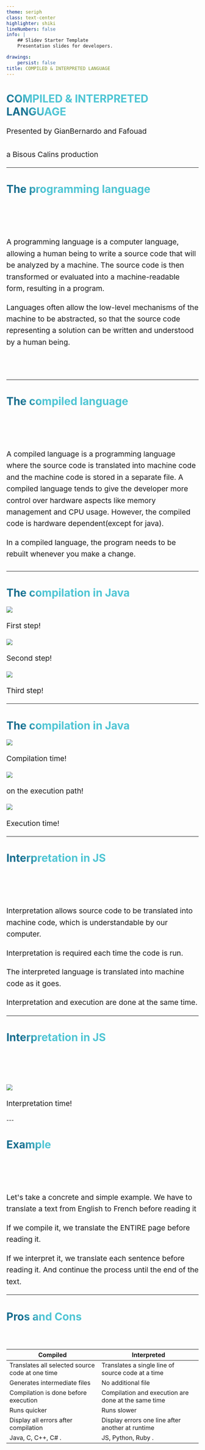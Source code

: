 ```yaml
---
theme: seriph
class: text-center
highlighter: shiki
lineNumbers: false
info: |
    ## Slidev Starter Template
    Presentation slides for developers.

drawings:
    persist: false
title: COMPILED & INTERPRETED LANGUAGE
---
```


# COMPILED & INTERPRETED LANGUAGE

Presented by GianBernardo and Fafouad <br>  
a Bisous Calins production

<style>
.slidev-page-1{
    background-image: url("/public/quinton-coetzee-gpa8Y_Fk7Rg-unsplash.jpg")!important;
}
.slidev-layout p{
  opacity:0.7;
}
</style>

  <!--
  Hello everybody, Jybé and I are going to talk about compiled and interpreted languages. At the end we will do the pros and cons of both ways. 
  -->

---

# The programming language

<br>
<br>
<br>
<br>

<p>
A programming language is a computer language, allowing a human being to write a source code that will be analyzed by a machine.  
The source code is then transformed or evaluated into a machine-readable form, resulting in a program.

Languages often allow the low-level mechanisms of the machine to be abstracted, so that the source code representing a solution can be written and understood by a human being.

</p>
<br>
<br>

<style>
.slidev-page-2{
 background-color: #0e2a35;
}
h1 {
  background-color: #2B90B6;
  background-image: linear-gradient(45deg,  #146b8c 10%, #4EC5D4 20%);
  background-size: 100%;
  -webkit-background-clip: text;
  -moz-background-clip: text;
  -webkit-text-fill-color: transparent;
  -moz-text-fill-color: transparent;
}
p{
  font-size:1.2rem;
  line-height:1.9rem!important;
}
</style>

## <!-- But what is a compiled language ? -->

---

# The compiled language

<br>
<br>
<br>
<br>

<p>
A compiled language is a programming language where the source code is translated into machine code and the machine code is stored in a separate file. A compiled language tends to give the developer more control over hardware aspects like memory management and CPU usage.  
However, the compiled code is hardware dependent(except for java).

In a compiled language, the program needs to be rebuilt whenever you make a change.

</p>

<style>
.slidev-page-3{
 background-color: #0e2a35;
}
h1 {
  background-color: #2B90B6;
  background-image: linear-gradient(45deg,  #146b8c 10%, #4EC5D4 20%);
  background-size: 100%;
  -webkit-background-clip: text;
  -moz-background-clip: text;
  -webkit-text-fill-color: transparent;
  -moz-text-fill-color: transparent;
}
p{
  font-size:1.2rem;
  line-height:1.9rem!important;
}
</style>

## <!-- Let's now discover the fabulous compiled language: java  -->

---

# The compilation in Java

<div>
<img
  src="/public/graph/java-langage.png"
  class="absolute h-100 rounded-xl"
  />
<p v-after class="absolute bottom-0 left-45 transform -rotate-10">First step!</p>
<img
  v-click
  class="relative left-50 h-100 rounded-r-xl"
  src="/public/graph/javaC.png"
/>
<p v-after class="absolute bottom-0 left-90  transform -rotate-10">Second step!</p>
<img
  v-click
  class="absolute top-24 h-100 rounded-xl"
  src="/public/graph/java-process.png"
/>
<p v-after class="absolute bottom-0 left-150 transform -rotate-10">Third step!</p>
</div>

<style>
h1 {
  background-color: #2B90B6;
  background-image: linear-gradient(45deg,  #146b8c 10%, #4EC5D4 20%);
  background-size: 100%;
  -webkit-background-clip: text;
  -moz-background-clip: text;
  -webkit-text-fill-color: transparent;
  -moz-text-fill-color: transparent;
}
.slidev-page-4{
 background-color: #0e2a35;
}
.slidev-page-4 p{
  color:#BF97BA
}
</style>
<!--
<ol>
<li>So we write our code in a text file with the extension java. This is the source code<br></li>
<li>To compile our source code, we use a compiler by the sweet name of javaC.<br>
In this example the command would be javaC myCode.java.<br>
The result of this action will create a file myCode.class in our folder.
</li>
<li>Inside this file, there is java bytecode. It looks like assembler that can be found in other languages, but it's not assembler.
</li>
</ol>
-->

---

# The compilation in Java

<div>

<img
  class="absolute top-24 h-100 rounded-xl"
  src="/public/graph/javaC-02.png"
/>

<p v-after class="absolute bottom-0 left-30  transform -rotate-10">Compilation time!</p>
<img
  v-click
  class="relative left-54 h-100 rounded-r-xl"
  src="/public/graph/java-process-02.png"
/>
<p v-after class="absolute bottom-0 left-78  transform -rotate-10">on the execution path!</p>

<img
  v-click
  class="absolute top-24 h-100 rounded-xl"
  src="/public/graph/java-process-finished.png"
/>

<p v-after class="absolute bottom-0 left-140  transform -rotate-10">Execution time!</p>
</div>

<style>h1 {
  background-color: #2B90B6;
  background-image: linear-gradient(45deg,  #146b8c 10%, #4EC5D4 20%);
  background-size: 100%;
  -webkit-background-clip: text;
  -moz-background-clip: text;
  -webkit-text-fill-color: transparent;
  -moz-text-fill-color: transparent;
}
.slidev-page-5{
 background-color: #0e2a35;

}
.slidev-page-5 p{
  color:#BF97BA
}
</style>
<!--
<ol>
<li>The bytecode is independent of the machine that compiled it. It doesn't depend on the CPU or OS or anything else on the machine, and whatever the machine, it will be the same code compiled.<br>
Whether you compile on mac or linux or windows with amd CPU or intel CPU or whatever it will be the same bytecode for the same source code.</li>
<li>In order to execute our code, we need to pass our bytecode as parameters to a command. The command to type BEWARE the originality is there, this command is java myCode. We don't need the .class.
</li>
<li>With the java command, we invoke the JVM which stand for Java Virtual Machine.<br>
This one allows us to execute bytecode. It depends on the CPU, OS. When we download the JAYDK it automatically contains the virtual machine.
</li>
</ol>
It's same bytecode everywhere, which allows it to run on any machine.<br>
It's the JVM that will vary, and that'll be able to execute any bytecode we will have generated.
-->

---

# Interpretation in JS

<br>
<br>
<br>
<br>

<p>
Interpretation allows source code to be translated into machine code,
which is understandable by our computer.

Interpretation is required each time the code is run.

The interpreted language is translated into machine code as it goes.

Interpretation and execution are done at the same time.

</p>

<style>h1 {
  background-color: #2B90B6;
  background-image: linear-gradient(45deg,  #146b8c 10%, #4EC5D4 20%);
  background-size: 100%;
  -webkit-background-clip: text;
  -moz-background-clip: text;
  -webkit-text-fill-color: transparent;
  -moz-text-fill-color: transparent;
}
.slidev-page-6{
 background-color: #0e2a35;
}
p{
  font-size:1.2rem;
  line-height:1.9rem!important;
}
</style>
<!--
nique toi tout seul Gianbernardo !

 -->

---

# Interpretation in JS

<br>
<br>
<br>
<br>

<img
  class="absolute top-23 h-100 rounded-xl"
  src="/public/graph/js-process.png"
/>

<p v-after class="absolute bottom-0 left-75  transform -rotate-10">Interpretation time!</p>
<style>h1 {
  background-color: #2B90B6;
  background-image: linear-gradient(45deg,  #146b8c 10%, #4EC5D4 20%);
  background-size: 100%;
  -webkit-background-clip: text;
  -moz-background-clip: text;
  -webkit-text-fill-color: transparent;
  -moz-text-fill-color: transparent;
}
.slidev-page-7{
 background-color: #0e2a35;
}
p{
  font-size:1.2rem;
  line-height:1.9rem!important;
}

</style>
<!-- 
<ol>
<li>So we write our code in a text file with the extension dotJAYS, for JAVASCRIPT language
</li>
<li>
To interpret our source code, we use the interpreter.
</li>
<li>
The interpreter translates our source code into binary code, so computers can understand it.
</li>
<ol>
 -->
---

# Example

<br>
<br>
<br>
<br>

<p>
Let's take a concrete and simple example.
We have to translate a text from English to French before reading it

If we compile it, we translate the ENTIRE page before reading it.

If we interpret it, we translate each sentence before reading it.
And continue the process until the end of the text.

</p>
<style>h1 {
  background-color: #2B90B6;
  background-image: linear-gradient(45deg,  #146b8c 10%, #4EC5D4 20%);
  background-size: 100%;
  -webkit-background-clip: text;
  -moz-background-clip: text;
  -webkit-text-fill-color: transparent;
  -moz-text-fill-color: transparent;
}
.slidev-page-8{
 background-color: #0e2a35;
}
p{
  font-size:1.2rem;
  line-height:1.9rem!important;
}

</style>

---

# Pros and Cons

<br>
<br>

<table>
<tbody>
<tr>

<th>Compiled</th>
<th>Interpreted</th>
</tr>
</tbody>
<tbody>
<tr>
<td>Translates all selected source code at one time</td>
<td>Translates a single line of source code at a time</td>
</tr>
<tr>
<td>Generates intermediate files</td>
<td>No additional file</td>
</tr>
<tr>
<td>Compilation is done before execution</td>
<td>Compilation and execution are done at the same time</td>
</tr>
<tr>
<td>Runs quicker</td>
<td>Runs slower</td>
</tr>
<tr>
<td>
Display all errors after compilation
</td>
<td>Display errors one line after another at runtime</td>
</tr>
<tr>
<td>
Java, C, C++, C# .
</td>
<td>
JS, Python, Ruby .
</td>
</tr>
</tbody>
</table>

<style>h1 {
  background-color: #2B90B6;
  background-image: linear-gradient(45deg,  #146b8c 10%, #4EC5D4 20%);
  background-size: 100%;
  -webkit-background-clip: text;
  -moz-background-clip: text;
  -webkit-text-fill-color: transparent;
  -moz-text-fill-color: transparent;
}
p{
  font-size:1.2rem;
  line-height:1.9rem!important;
}

</style>
<!--
bisous calins
 -->
